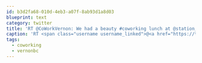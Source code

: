 ```yaml
---
id: b3d2fa68-010d-4eb3-a07f-8ab93d1a8d03
blueprint: text
category: twitter
title: 'RT @CoWorkVernon: We had a beauty #coworking lunch at @station_bbq today in #vernonbc! pic.twitter.com/eHL2bHPuFD'
caption: 'RT <span class="username username_linked">@<a href="https://twitter.com/CoWorkVernon" title="Cowork Vernon">CoWorkVernon</a></span>: We had a beauty <span class="hashtag hashtag_local">#<a href="http://tweettemp.darylchymko.ca/?tag=coworking">coworking</a> lunch at <span class="username username_linked">@<a href="https://twitter.com/station_bbq" title="Station BBQ">station_bbq</a></span> today in <span class="hashtag hashtag_local">#<a href="http://tweettemp.darylchymko.ca/?tag=vernonbc">vernonbc</a>! <a href="https://twitter.com/CoWorkVernon/status/586653318350442496/photo/1" title="https://twitter.com/CoWorkVernon/status/586653318350442496/photo/1" class="link link_untco link_untco_image">pic.twitter.com/eHL2bHPuFD</a><span class="embed_image embed_image_yes"><a href="https://twitter.com/CoWorkVernon/status/586653318350442496/photo/1"><img alt=''ccq2fwdumaaqecj-8154344'' src=''/images/2022/11/5ca1b-ccq2fwdumaaqecj-8154344.jpg'' /></a></span>'
tags:
  - coworking
  - vernonbc
---
```

